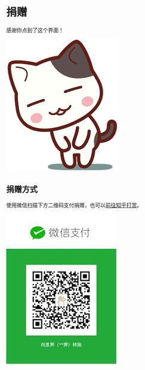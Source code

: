 # 捐赠

感谢你点到了这个界面！

![](assets/thx.png)


## 捐赠方式

使用微信扫描下方二维码支付捐赠，也可以[前往知乎打赏](https://zhuanlan.zhihu.com/p/25574486)。

![](assets/wechat-pay.jpg)
